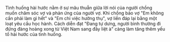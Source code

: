 Tình huống hài hước nằm ở sự mâu thuẫn giữa lời nói của người chồng muốn chăm sóc vợ và phản ứng của người vợ. Khi chồng bảo vợ "Em không cần phải làm gì hết" và "Em chỉ việc hưởng thụ", vợ liền đáp lại bằng một loạt yêu cầu học hành. Cách diễn đạt "Đang tự dưng, người bình thường đi đứng đàng hoàng xong từ Việt Nam sang đây liệt à" càng làm tăng thêm yếu tố hài hước của tình huống.
